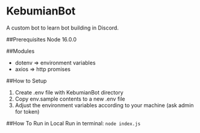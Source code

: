 # KebumianBot
A custom bot to learn bot building in Discord.

##Prerequisites
Node 16.0.0

##Modules
- dotenv => environment variables
- axios  => http promises

##How to Setup
1. Create .env file with KebumianBot directory
2. Copy env.sample contents to a new .env file
3. Adjust the environment variables according to your machine (ask admin for token)

##How To Run in Local
Run in terminal:
```node index.js```
